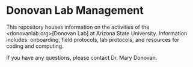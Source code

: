 # Donovan Lab Management

This repository houses information on the activities of the <donovanlab.org>[Donovan Lab] at Arizona State University. Information includes: onboarding, field protocols, lab protocols, and resources for coding and computing. 
  
If you have any questions, please contact Dr. Mary Donovan.
